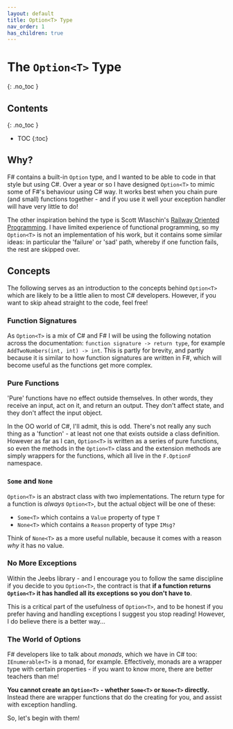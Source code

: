 ```yaml
---
layout: default
title: Option<T> Type
nav_order: 1
has_children: true
---
```


# The `Option<T>` Type
{: .no_toc }

## Contents
{: .no_toc }

- TOC
{:toc}

## Why?

F# contains a built-in `Option` type, and I wanted to be able to code in that style but using C#.  Over a year or so I have designed `Option<T>` to mimic some of F#'s behaviour using C# way.  It works best when you chain pure (and small) functions together - and if you use it well your exception handler will have very little to do!

The other inspiration behind the type is Scott Wlaschin's [Railway Oriented Programming](https://fsharpforfunandprofit.com/posts/against-railway-oriented-programming/).  I have limited experience of functional programming, so my `Option<T>` is not an implementation of his work, but it contains some similar ideas: in particular the 'failure' or 'sad' path, whereby if one function fails, the rest are skipped over.

## Concepts

The following serves as an introduction to the concepts behind `Option<T>` which are likely to be a little alien to most C# developers.  However, if you want to skip ahead straight to the code, feel free!

### Function Signatures

As `Option<T>` is a mix of C# and F# I will be using the following notation across the documentation: `function signature -> return type`, for example `AddTwoNumbers(int, int) -> int`.  This is partly for brevity, and partly because it is similar to how function signatures are written in F#, which will become useful as the functions get more complex.

### Pure Functions

'Pure' functions have no effect outside themselves.  In other words, they receive an input, act on it, and return an output.  They don't affect state, and they don't affect the input object.

In the OO world of C#, I'll admit, this is odd.  There's not really any such thing as a 'function' - at least not one that exists outside a class definition.  However as far as I can, `Option<T>` is written as a series of pure functions, so even the methods in the `Option<T>` class and the extension methods are simply wrappers for the functions, which all live in the `F.OptionF` namespace.

### `Some` and `None`

`Option<T>` is an abstract class with two implementations.  The return type for a function is *always* `Option<T>`, but the actual object will be one of these:

- `Some<T>` which contains a `Value` property of type `T`
- `None<T>` which contains a `Reason` property of type `IMsg?`

Think of `None<T>` as a more useful nullable, because it comes with a reason *why* it has no value.

### No More Exceptions

Within the Jeebs library - and I encourage you to follow the same discipline if you decide to you `Option<T>`, the contract is that **if a function returns `Option<T>` it has handled all its exceptions so you don't have to**.

This is a critical part of the usefulness of `Option<T>`, and to be honest if you prefer having and handling exceptions I suggest you stop reading!  However, I do believe there is a better way...

### The World of Options

F# developers like to talk about *monads*, which we have in C# too: `IEnumerable<T>` is a monad, for example.  Effectively, monads are a wrapper type with certain properties - if you want to know more, there are better teachers than me!

**You cannot create an `Option<T>` - whether `Some<T>` or `None<T>` directly.**  Instead there are wrapper functions that do the creating for you, and assist with exception handling.

So, let's begin with them!
